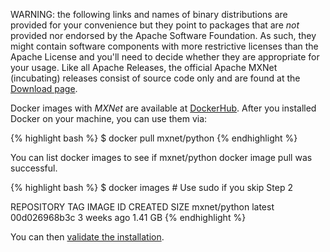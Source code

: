 WARNING: the following links and names of binary distributions are provided for
your convenience but they point to packages that are *not* provided nor endorsed
by the Apache Software Foundation. As such, they might contain software
components with more restrictive licenses than the Apache License and you'll
need to decide whether they are appropriate for your usage. Like all Apache
Releases, the official Apache MXNet (incubating) releases consist of source code
only and are found at
the [Download page](https://mxnet.apache.org/get_started/download).
    

Docker images with *MXNet* are available at [DockerHub](https://hub.docker.com/r/mxnet/).
After you installed Docker on your machine, you can use them via:

{% highlight bash %}
$ docker pull mxnet/python
{% endhighlight %}

You can list docker images to see if mxnet/python docker image pull was successful.

{% highlight bash %}
$ docker images # Use sudo if you skip Step 2

REPOSITORY TAG IMAGE ID CREATED SIZE
mxnet/python latest 00d026968b3c 3 weeks ago 1.41 GB
{% endhighlight %}

You can then <a href="/get_started/validate_mxnet.html">validate the installation</a>.

